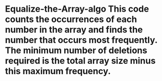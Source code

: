 # Equalize-the-Array-algo This code counts the occurrences of each number in the array and finds the number that occurs most frequently. The minimum number of deletions required is the total array size minus this maximum frequency.
